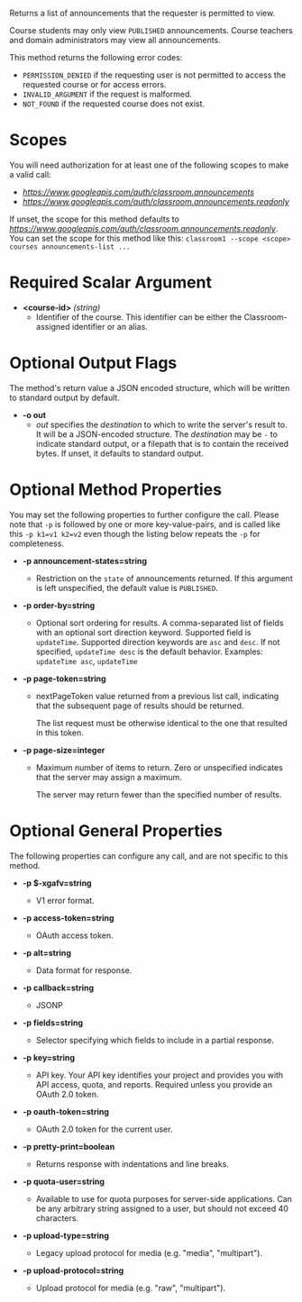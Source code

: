 Returns a list of announcements that the requester is permitted to view.

Course students may only view `PUBLISHED` announcements. Course teachers
and domain administrators may view all announcements.

This method returns the following error codes:

* `PERMISSION_DENIED` if the requesting user is not permitted to access
the requested course or for access errors.
* `INVALID_ARGUMENT` if the request is malformed.
* `NOT_FOUND` if the requested course does not exist.
# Scopes

You will need authorization for at least one of the following scopes to make a valid call:

* *https://www.googleapis.com/auth/classroom.announcements*
* *https://www.googleapis.com/auth/classroom.announcements.readonly*

If unset, the scope for this method defaults to *https://www.googleapis.com/auth/classroom.announcements.readonly*.
You can set the scope for this method like this: `classroom1 --scope <scope> courses announcements-list ...`
# Required Scalar Argument
* **&lt;course-id&gt;** *(string)*
    - Identifier of the course.
        This identifier can be either the Classroom-assigned identifier or an
        alias.

# Optional Output Flags

The method's return value a JSON encoded structure, which will be written to standard output by default.

* **-o out**
    - *out* specifies the *destination* to which to write the server's result to.
      It will be a JSON-encoded structure.
      The *destination* may be `-` to indicate standard output, or a filepath that is to contain the received bytes.
      If unset, it defaults to standard output.
# Optional Method Properties

You may set the following properties to further configure the call. Please note that `-p` is followed by one 
or more key-value-pairs, and is called like this `-p k1=v1 k2=v2` even though the listing below repeats the
`-p` for completeness.

* **-p announcement-states=string**
    - Restriction on the `state` of announcements returned.
        If this argument is left unspecified, the default value is `PUBLISHED`.

* **-p order-by=string**
    - Optional sort ordering for results. A comma-separated list of fields with
        an optional sort direction keyword. Supported field is `updateTime`.
        Supported direction keywords are `asc` and `desc`.
        If not specified, `updateTime desc` is the default behavior.
        Examples: `updateTime asc`, `updateTime`

* **-p page-token=string**
    - nextPageToken
        value returned from a previous
        list call,
        indicating that the subsequent page of results should be returned.
        
        The list request
        must be otherwise identical to the one that resulted in this token.

* **-p page-size=integer**
    - Maximum number of items to return. Zero or unspecified indicates that the
        server may assign a maximum.
        
        The server may return fewer than the specified number of results.

# Optional General Properties

The following properties can configure any call, and are not specific to this method.

* **-p $-xgafv=string**
    - V1 error format.

* **-p access-token=string**
    - OAuth access token.

* **-p alt=string**
    - Data format for response.

* **-p callback=string**
    - JSONP

* **-p fields=string**
    - Selector specifying which fields to include in a partial response.

* **-p key=string**
    - API key. Your API key identifies your project and provides you with API access, quota, and reports. Required unless you provide an OAuth 2.0 token.

* **-p oauth-token=string**
    - OAuth 2.0 token for the current user.

* **-p pretty-print=boolean**
    - Returns response with indentations and line breaks.

* **-p quota-user=string**
    - Available to use for quota purposes for server-side applications. Can be any arbitrary string assigned to a user, but should not exceed 40 characters.

* **-p upload-type=string**
    - Legacy upload protocol for media (e.g. &#34;media&#34;, &#34;multipart&#34;).

* **-p upload-protocol=string**
    - Upload protocol for media (e.g. &#34;raw&#34;, &#34;multipart&#34;).
